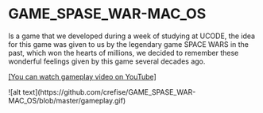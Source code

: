 # GAME_SPASE_WAR-MAC_OS
Is a game that we developed during a week of studying at UCODE, the idea for this game was given to us by the legendary game SPACE WARS in the past, which won the hearts of millions, we decided to remember these wonderful feelings given by this game several decades ago.
<p><a href="https://youtu.be/RzYbPhJxDvE" class="my-link">[You can watch gameplay video on YouTube]</a></p>
 ![alt text](https://github.com/crefise/GAME_SPASE_WAR-MAC_OS/blob/master/gameplay.gif)

